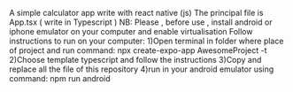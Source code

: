 A simple calculator app write with react native (js) 
The principal file is App.tsx ( write in Typescript )
NB: Please , before use , install android or iphone emulator on your computer and enable virtualisation
Follow instructions to run on your computer:
1)Open terminal in folder where place of project and run command: npx create-expo-app AwesomeProject -t
2)Choose template typescript and follow the instructions
3)Copy and replace all the file of this repository 
4)run in your android emulator using command: npm run android

